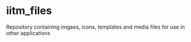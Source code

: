 # iitm_files
Repository containing imgaes, icons, templates and media files for use in other applications
